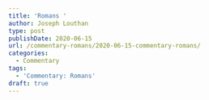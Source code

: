 ```yaml
---
title: 'Romans '
author: Joseph Louthan
type: post
publishDate: 2020-06-15
url: /commentary-romans/2020-06-15-commentary-romans/
categories:
  - Commentary
tags:
  - 'Commentary: Romans'
draft: true
---
```

